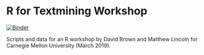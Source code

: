 R for Textmining Workshop
=========================

[![Binder](https://mybinder.org/badge_logo.svg)](https://mybinder.org/v2/gh/mdlincoln/bindertest/tidytext?urlpath=rstudio)

Scripts and data for an R workshop by David Brown and Matthew Lincoln for Carnegie Mellon University (March 2019).
